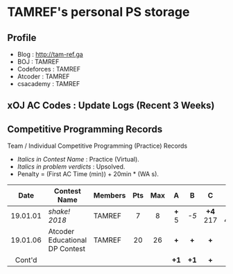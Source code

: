 # TAMREF's personal PS storage

## Profile

+ Blog : http://tam-ref.ga
+ BOJ : TAMREF
+ Codeforces : TAMREF
+ Atcoder : TAMREF
+ csacademy : TAMREF

## xOJ AC Codes : Update Logs (Recent 3 Weeks)

## Competitive Programming Records
Team / Individual Competitive Programming (Practice) Records
+ *Italics in Contest Name* : Practice (Virtual).
+ *Italics in problem verdicts* : Upsolved.
+ Penalty = (First AC Time (min)) + 20min * (WA s).

|Date|Contest Name|Members|Pts|Max|A|B|C|D|E|F|G|H|I|J|K|L|M|
|:--------:|--------------------|------|:---:|:---:|:---:|:---:|:---:|:---:|:---:|:---:|:---:|:---:|:---:|:---:|:---:|:---:|:---:|
|19.01.01|*shake! 2018*|TAMREF|7|8|**+** <br> 5|*-5*|**+4**<br>217|**+5**<br>423|**+**<br>226|**+**<br>243|**+1**<br>204|**+**<br>160|-|-|-|-|-|
|19.01.06|Atcoder Educational DP Contest|TAMREF|20|26|**+**|**+**|**+**|**+**|**+**|**+**|**+**|**+**|**+**|**+**|**+**|**+**|**+**|
|Cont'd|||||**+1**|**+1**|**+**|**+**|**+**|**+**|.|*-0*|*-0*|.|.|.|**+**|

